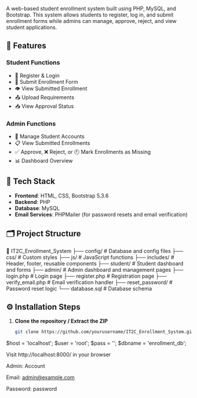 A web-based student enrollment system built using PHP, MySQL, and Bootstrap. This system allows students to register, log in, and submit enrollment forms while admins can manage, approve, reject, and view student applications.

## 🚀 Features

### Student Functions
- 🔐 Register & Login
- 📄 Submit Enrollment Form
- 👁️ View Submitted Enrollment
- 📤 Upload Requirements
- 📥 View Approval Status

### Admin Functions
- 👤 Manage Student Accounts
- 📋 View Submitted Enrollments
- ✅ Approve, ❌ Reject, or 🕘 Mark Enrollments as Missing
- 📊 Dashboard Overview

## 🧱 Tech Stack
- **Frontend**: HTML, CSS, Bootstrap 5.3.6
- **Backend**: PHP
- **Database**: MySQL
- **Email Services**: PHPMailer (for password resets and email verification)

## 🗂️ Project Structure

📁 IT2C_Enrollment_System
├── config/ # Database and config files
├── css/ # Custom styles
├── js/ # JavaScript functions
├── includes/ # Header, footer, reusable components
├── student/ # Student dashboard and forms
├── admin/ # Admin dashboard and management pages
├── login.php # Login page
├── register.php # Registration page
├── verify_email.php # Email verification handler
├── reset_password/ # Password reset logic
└── database.sql # Database schema

## ⚙️ Installation Steps

1. **Clone the repository / Extract the ZIP**
   ```bash
   git clone https://github.com/yourusername/IT2C_Enrollment_System.git

$host = 'localhost';
$user = 'root';
$pass = '';
$dbname = 'enrollment_db';

Visit http://localhost:8000/ in your browser

Admin: Account

Email: admin@example.com

Password: password